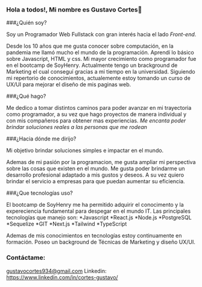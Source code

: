### Hola a todos!, Mi nombre es Gustavo Cortes👋


###¿Quién soy?

Soy un Programador Web Fullstack con gran interés hacia el lado *Front-end*.

Desde los 10 años que me gusta conocer sobre computación, en la pandemia me llamó mucho el mundo de la programación. Aprendí lo básico sobre
Javascript, HTML y css. Mi mayor crecimiento como programador fue en el bootcamp de SoyHenry. Actualmente tengo un brackground de Marketing el cual conseguí gracias a mi tiempo en la universidad. Siguiendo mi repertorio de conocimientos, actualemente estoy tomando un curso de UX/UI para mejorar el diseño de mis paginas web.


###¿Qué hago?

Me dedico a tomar distintos caminos para poder avanzar en mi trayectoria como programador, a su vez que hago proyectos de manera individual y con
mis compañeros para obtener mas experiencias. *Me encanta poder brindar soluciones reales a las personas que me rodean*


###¿Hacia dónde me dirijo?

Mi objetivo brindar soluciones simples e impactar en el mundo.

Ademas de mi pasión por la programacion, me gusta ampliar mi perspectiva sobre las cosas que existen en el mundo. Me gusta poder brindarme un desarrollo profesional
adaptado a mis gustos y deseos. A su vez quiero brindar el servicio a empresas para que puedan aumentar su eficiencia.

###¿Que tecnologías uso?

El bootcamp de SoyHenry me ha permitido adquirir el conocimento y la expereciencia fundamental para despegar en el mundo IT. 
Las principales tecnologías que manejo son:
  *Javascript
  *React.js
  *Node.js
  *PostgreSQL
  *Sequelize
  *GIT
  *Next.js
  *Tailwind
  *TypeScript

 Ademas de mis conocimientos en tecnologías estoy continuamente en formación.
 Poseo un background de Técnicas de Marketing y diseño UX/UI.
### Contáctame: 

gustavocortes934@gmail.com
Linkedin: https://www.linkedin.com/in/cortes-gustavo/


<!--
**GCortesGustavo/GCortesGustavo** is a ✨ _special_ ✨ repository because its `README.md` (this file) appears on your GitHub profile.

Here are some ideas to get you started:

- 🔭 I’m currently working on ...
- 🌱 I’m currently learning ...
- 👯 I’m looking to collaborate on ...
- 🤔 I’m looking for help with ...
- 💬 Ask me about ...
- 📫 How to reach me: ...
- 😄 Pronouns: ...
- ⚡ Fun fact: ...

-->
